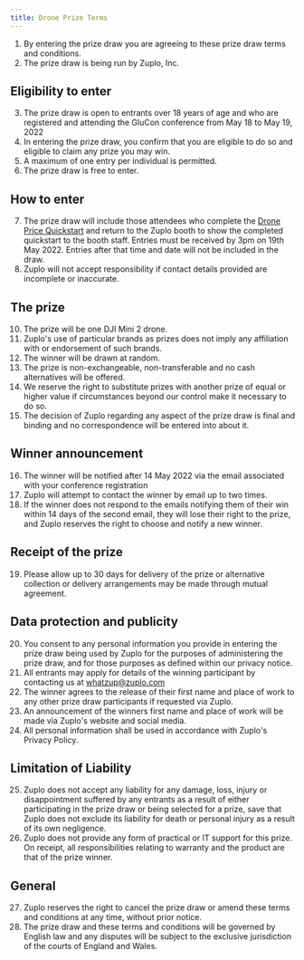 ```yaml
---
title: Drone Prize Terms
---
```


1. By entering the prize draw you are agreeing to these prize draw terms and conditions.
2. The prize draw is being run by Zuplo, Inc.

## Eligibility to enter

3. The prize draw is open to entrants over 18 years of age and who are registered and attending the GluCon conference from May 18 to May 19, 2022
4. In entering the prize draw, you confirm that you are eligible to do so and eligible to claim any prize you may win.
5. A maximum of one entry per individual is permitted.
6. The prize draw is free to enter.

## How to enter

7. The prize draw will include those attendees who complete the [Drone Price Quickstart](drone-prize.md) and return to the Zuplo booth to show the completed quickstart to the booth staff. Entries must be received by 3pm on 19th May 2022. Entries after that time and date will not be included in the draw.
8. Zuplo will not accept responsibility if contact details provided are incomplete or inaccurate.

## The prize

10. The prize will be one DJI Mini 2 drone.
11. Zuplo's use of particular brands as prizes does not imply any affiliation with or endorsement of such brands.
12. The winner will be drawn at random.
13. The prize is non-exchangeable, non-transferable and no cash alternatives will be offered.
14. We reserve the right to substitute prizes with another prize of equal or higher value if circumstances beyond our control make it necessary to do so.
15. The decision of Zuplo regarding any aspect of the prize draw is final and binding and no correspondence will be entered into about it.

## Winner announcement

16. The winner will be notified after 14 May 2022 via the email associated with your conference registration
17. Zuplo will attempt to contact the winner by email up to two times.
18. If the winner does not respond to the emails notifying them of their win within 14 days of the second email, they will lose their right to the prize, and Zuplo reserves the right to choose and notify a new winner.

## Receipt of the prize

19. Please allow up to 30 days for delivery of the prize or alternative collection or delivery arrangements may be made through mutual agreement.

## Data protection and publicity

20. You consent to any personal information you provide in entering the prize draw being used by Zuplo for the purposes of administering the prize draw, and for those purposes as defined within our privacy notice.
21. All entrants may apply for details of the winning participant by contacting us at whatzup@zuplo.com
22. The winner agrees to the release of their first name and place of work to any other prize draw participants if requested via Zuplo.
23. An announcement of the winners first name and place of work will be made via Zuplo's website and social media.
24. All personal information shall be used in accordance with Zuplo's Privacy Policy.

## Limitation of Liability

25. Zuplo does not accept any liability for any damage, loss, injury or disappointment suffered by any entrants as a result of either participating in the prize draw or being selected for a prize, save that Zuplo does not exclude its liability for death or personal injury as a result of its own negligence.
26. Zuplo does not provide any form of practical or IT support for this prize. On receipt, all responsibilities relating to warranty and the product are that of the prize winner.

## General

27. Zuplo reserves the right to cancel the prize draw or amend these terms and conditions at any time, without prior notice.
28. The prize draw and these terms and conditions will be governed by English law and any disputes will be subject to the exclusive jurisdiction of the courts of England and Wales.
